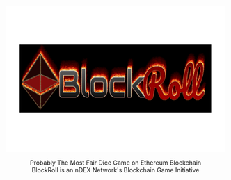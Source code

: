 ![BlockRoll](https://github.com/ndexnetwork/BlockRoll/blob/master/graphics/logo12x6.png)
<p style='color:#cffg'align='center'> Probably The Most Fair Dice Game on Ethereum Blockchain <br>
BlockRoll is an nDEX Network's Blockchain Game Initiative</p>
